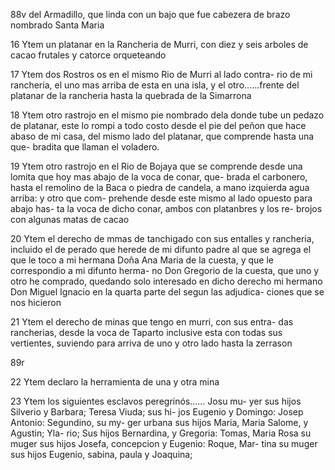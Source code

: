 88v del Armadillo, que linda con un bajo que fue cabezera de brazo nombrado Santa Maria

16 Ytem un platanar en la Rancheria de Murri, con diez y seis arboles de cacao frutales y catorce orqueteando

17 Ytem dos Rostros os en el mismo Rio de Murri al lado contra- rio de mi rancheria, el uno mas arriba de esta en una isla, y el otro......frente del platanar de la rancheria hasta la quebrada de la Simarrona

18 Ytem otro rastrojo en el mismo pie nombrado dela donde tube un pedazo de platanar, este lo rompi a todo costo desde el pie del peñon que hace abaso de mi casa, del mismo lado del platanar, que comprende hasta una que- bradita que llaman el voladero.

19 Ytem otro rastrojo en el Rio de Bojaya que se comprende desde una lomita que hoy mas abajo de la voca de conar, que- brada el carbonero, hasta el remolino de la Baca o piedra de candela, a mano izquierda agua arriba: y otro que com- prehende desde este mismo al lado opuesto para abajo has- ta la voca de dicho conar, ambos con platanbres y los re- brojos con algunas matas de cacao

20 Ytem el derecho de mmas de tanchigado con sus entalles y rancheria, incluido el de perado que herede de mi difunto padre al que se agrega el que le toco a mi hermana Doña Ana Maria de la cuesta, y que le correspondio a mi difunto herma- no Don Gregorio de la cuesta, que uno y otro he comprado, quedando solo interesado en dicho derecho mi hermano Don Miguel Ignacio en la quarta parte del segun las adjudica- ciones que se nos hicieron

21 Ytem el derecho de minas que tengo en murri, con sus entra- das rancherias, desde la voca de Taparto inclusive esta con todas sus vertientes, suviendo para arriva de uno y otro lado hasta la zerrason

89r

22 Ytem declaro la herramienta de una y otra mina

23 Ytem los siguientes esclavos peregrinós...... Josu mu- yer sus hijos Silverio y Barbara; Teresa Viuda; sus hi- jos Eugenio y Domingo: Josep Antonio: Segundino, su my- ger urbana sus hijos Maria, Maria Salome, y Agustin; Yla- rio; Sus hijos Bernardina, y Gregoria: Tomas, Maria Rosa su muger sus hijos Josefa, concepcion y Eugenio: Roque, Mar- tina su muger sus hijos Eugenio, sabina, paula y Joaquina;